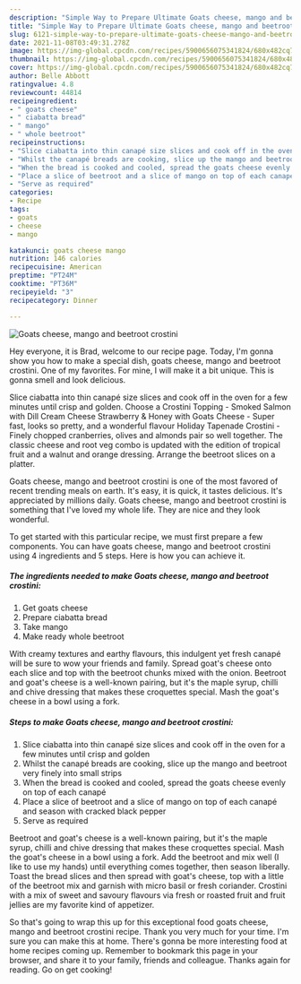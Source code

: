 ```yaml
---
description: "Simple Way to Prepare Ultimate Goats cheese, mango and beetroot crostini"
title: "Simple Way to Prepare Ultimate Goats cheese, mango and beetroot crostini"
slug: 6121-simple-way-to-prepare-ultimate-goats-cheese-mango-and-beetroot-crostini
date: 2021-11-08T03:49:31.278Z
image: https://img-global.cpcdn.com/recipes/5900656075341824/680x482cq70/goats-cheese-mango-and-beetroot-crostini-recipe-main-photo.jpg
thumbnail: https://img-global.cpcdn.com/recipes/5900656075341824/680x482cq70/goats-cheese-mango-and-beetroot-crostini-recipe-main-photo.jpg
cover: https://img-global.cpcdn.com/recipes/5900656075341824/680x482cq70/goats-cheese-mango-and-beetroot-crostini-recipe-main-photo.jpg
author: Belle Abbott
ratingvalue: 4.8
reviewcount: 44814
recipeingredient:
- " goats cheese"
- " ciabatta bread"
- " mango"
- " whole beetroot"
recipeinstructions:
- "Slice ciabatta into thin canapé size slices and cook off in the oven for a few minutes until crisp and golden"
- "Whilst the canapé breads are cooking, slice up the mango and beetroot very finely into small strips"
- "When the bread is cooked and cooled, spread the goats cheese evenly on top of each canapé"
- "Place a slice of beetroot and a slice of mango on top of each canapé and season with cracked black pepper"
- "Serve as required"
categories:
- Recipe
tags:
- goats
- cheese
- mango

katakunci: goats cheese mango 
nutrition: 146 calories
recipecuisine: American
preptime: "PT24M"
cooktime: "PT36M"
recipeyield: "3"
recipecategory: Dinner

---
```



![Goats cheese, mango and beetroot crostini](https://img-global.cpcdn.com/recipes/5900656075341824/680x482cq70/goats-cheese-mango-and-beetroot-crostini-recipe-main-photo.jpg)

Hey everyone, it is Brad, welcome to our recipe page. Today, I'm gonna show you how to make a special dish, goats cheese, mango and beetroot crostini. One of my favorites. For mine, I will make it a bit unique. This is gonna smell and look delicious.

Slice ciabatta into thin canapé size slices and cook off in the oven for a few minutes until crisp and golden. Choose a Crostini Topping - Smoked Salmon with Dill Cream Cheese Strawberry &amp; Honey with Goats Cheese - Super fast, looks so pretty, and a wonderful flavour Holiday Tapenade Crostini - Finely chopped cranberries, olives and almonds pair so well together. The classic cheese and root veg combo is updated with the edition of tropical fruit and a walnut and orange dressing. Arrange the beetroot slices on a platter.

Goats cheese, mango and beetroot crostini is one of the most favored of recent trending meals on earth. It's easy, it is quick, it tastes delicious. It's appreciated by millions daily. Goats cheese, mango and beetroot crostini is something that I've loved my whole life. They are nice and they look wonderful.


To get started with this particular recipe, we must first prepare a few components. You can have goats cheese, mango and beetroot crostini using 4 ingredients and 5 steps. Here is how you can achieve it.

<!--inarticleads1-->

##### The ingredients needed to make Goats cheese, mango and beetroot crostini:

1. Get  goats cheese
1. Prepare  ciabatta bread
1. Take  mango
1. Make ready  whole beetroot


With creamy textures and earthy flavours, this indulgent yet fresh canapé will be sure to wow your friends and family. Spread goat&#39;s cheese onto each slice and top with the beetroot chunks mixed with the onion. Beetroot and goat&#39;s cheese is a well-known pairing, but it&#39;s the maple syrup, chilli and chive dressing that makes these croquettes special. Mash the goat&#39;s cheese in a bowl using a fork. 

<!--inarticleads2-->

##### Steps to make Goats cheese, mango and beetroot crostini:

1. Slice ciabatta into thin canapé size slices and cook off in the oven for a few minutes until crisp and golden
1. Whilst the canapé breads are cooking, slice up the mango and beetroot very finely into small strips
1. When the bread is cooked and cooled, spread the goats cheese evenly on top of each canapé
1. Place a slice of beetroot and a slice of mango on top of each canapé and season with cracked black pepper
1. Serve as required


Beetroot and goat&#39;s cheese is a well-known pairing, but it&#39;s the maple syrup, chilli and chive dressing that makes these croquettes special. Mash the goat&#39;s cheese in a bowl using a fork. Add the beetroot and mix well (I like to use my hands) until everything comes together, then season liberally. Toast the bread slices and then spread with goat&#39;s cheese, top with a little of the beetroot mix and garnish with micro basil or fresh coriander. Crostini with a mix of sweet and savoury flavours via fresh or roasted fruit and fruit jellies are my favorite kind of appetizer. 

So that's going to wrap this up for this exceptional food goats cheese, mango and beetroot crostini recipe. Thank you very much for your time. I'm sure you can make this at home. There's gonna be more interesting food at home recipes coming up. Remember to bookmark this page in your browser, and share it to your family, friends and colleague. Thanks again for reading. Go on get cooking!
